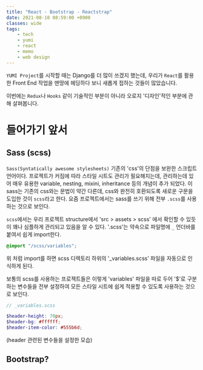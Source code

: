 ```yaml
---
title: "React - Bootstrap - Reactstrap"
date: 2021-08-10 08:59:00 +0900
classes: wide
tags:
    - tech
    - yumi
    - react
    - memo
    - web design
---
```


`YUMI Project`를 시작할 때는 Django를 더 많이 쓰겠지 했는데, 우리가 `React`를 활용한 Front End 작업을 맨땅에 헤딩하다 보니 새롭게 접하는 것들이 많았습니다.

이번에는 `Redux`나 `Hooks` 같이 기술적인 부분이 아니라 오로지 '디자인'적인 부분에 관해 살펴봅니다.

# 들어가기 앞서
## Sass (scss)

`Sass(Syntatically awesome stylesheets)` 기존의 'css'의 단점을 보완한 스크립트 언어이다. 프로젝트가 커짐에 따라 스타일 시트도 관리가 필요해지는데, 관리하는데 있어 매우 유용한 variable, nesting, mixini, inheritance 등의 개념이 추가 되었다. 이 sass는 기존의 css와는 문법이 약간 다른데, css와 완전히 호환되도록 새로운 구문을 도입한 것이 `scss`라고 한다. 요즘 프로젝트에서는 sass를 쓰기 위해 전부 `.scss`를 사용하는 것으로 보인다.

`scss`에서는 우리 프로젝트 structure에서 'src > assets > scss' 에서 확인할 수 있듯이 꽤나 심플하게 관리되고 있음을 알 수 있다. '.scss'는 약속으로 파일명에 `_` 언더바를 붙여서 쉽게 import한다.

```scss
@import "/scss/variables";
```

위 처럼 import를 하면 scss 디렉토리 하위의 '\_variables.scss' 파일을 자동으로 인식하게 된다.

보통의 scss를 사용하는 프로젝트들은 이렇게 'variables' 파일을 따로 두어 '\$'로 구분 하는 변수들을 전부 설정하여 모든 스타일 시트에 쉽게 적용할 수 있도록 사용하는 것으로 보인다.

```scss
// _variables.scss

$header-height: 70px;
$header-bg: #ffffff;
$header-item-color: #555b6d;
```

(header 관련된 변수들을 설정한 모습)

## Bootstrap?
